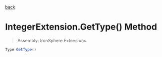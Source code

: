 ﻿

[back](/IronSphere.Extensions/types/IntegerExtension)

# IntegerExtension.GetType() Method

> Assembly: IronSphere.Extensions

```csharp
Type GetType()
```



 